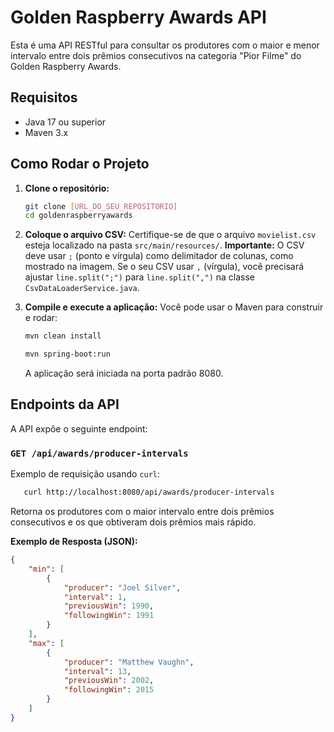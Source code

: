 # Golden Raspberry Awards API

Esta é uma API RESTful para consultar os produtores com o maior e menor intervalo entre dois prêmios consecutivos na categoria "Pior Filme" do Golden Raspberry Awards.

## Requisitos

* Java 17 ou superior
* Maven 3.x

## Como Rodar o Projeto

1.  **Clone o repositório:**
    ```bash
    git clone [URL_DO_SEU_REPOSITORIO]
    cd goldenraspberryawards
    ```

2.  **Coloque o arquivo CSV:**
    Certifique-se de que o arquivo `movielist.csv` esteja localizado na pasta `src/main/resources/`.
    **Importante:** O CSV deve usar `;` (ponto e vírgula) como delimitador de colunas, como mostrado na imagem. Se o seu CSV usar `,` (vírgula), você precisará ajustar `line.split(";")` para `line.split(",")` na classe `CsvDataLoaderService.java`.

3.  **Compile e execute a aplicação:**
    Você pode usar o Maven para construir e rodar:
    ```bash
    mvn clean install
    ```

    ```bash
    mvn spring-boot:run
    ```
    A aplicação será iniciada na porta padrão 8080.

## Endpoints da API

A API expõe o seguinte endpoint:

### `GET /api/awards/producer-intervals`

Exemplo de requisição usando `curl`:

```bash
   curl http://localhost:8080/api/awards/producer-intervals
```



Retorna os produtores com o maior intervalo entre dois prêmios consecutivos e os que obtiveram dois prêmios mais rápido.

**Exemplo de Resposta (JSON):**

```json
{
    "min": [
        {
            "producer": "Joel Silver",
            "interval": 1,
            "previousWin": 1990,
            "followingWin": 1991
        }
    ],
    "max": [
        {
            "producer": "Matthew Vaughn",
            "interval": 13,
            "previousWin": 2002,
            "followingWin": 2015
        }
    ]
}